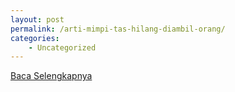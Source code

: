 ```yaml
---
layout: post
permalink: /arti-mimpi-tas-hilang-diambil-orang/
categories:
    - Uncategorized
---
```


[Baca Selengkapnya](/02)